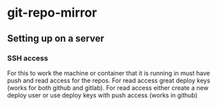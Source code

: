 # git-repo-mirror

## Setting up on a server
### SSH access
For this to work the machine or container that it is running in must have push and read access for the repos. For read access great deploy keys (works for both github and gitlab). For read access either create a new deploy user or use deploy keys with push access (works in github)
